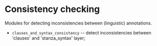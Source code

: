 # Consistency checking

Modules for detecting inconsistencies between (linguistic) annotations.

* `clauses_and_syntax_consistency` -- detect inconsistencies between 'clauses' and 'stanza_syntax' layer;